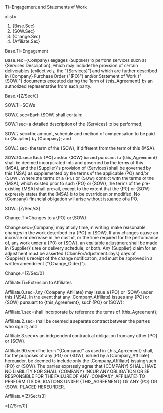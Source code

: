 Ti=Engagement and Statements of Work

xlist=<ol><li>{Base.Sec}</li><li>{SOW.Sec}</li><li>{Change.Sec}</li><li>{Affiliate.Sec}</li></ol>

Base.Ti=Engagement

Base.sec={Company} engages {Supplier} to perform services such as {Services.Description}, which may include the provision of certain deliverables (collectively, the "{Services}") and which are further described in {Company} Purchase Order ("{PO}") and/or Statement of Work ("{SOW}") documents executed during the Term of {this_Agreement} by an authorized representative from each party.

Base.=[Z/Sec/0]

SOW.Ti=SOWs

SOW.0.sec=Each {SOW} shall contain:

SOW.1.sec=a detailed description of the {Services} to be performed;

SOW.2.sec=the amount, schedule and method of compensation to be paid to {Supplier} by {Company}; and

SOW.3.sec=the term of the {SOW}, if different from the term of this {MSA}.

SOW.90.sec=Each {PO} and/or {SOW} issued pursuant to {this_Agreement} shall be deemed incorporated into and governed by the terms of this {MSA}, and the {Supplier}'s provision of {Services} shall be governed by this {MSA} as supplemented by the terms of the applicable {PO} and/or {SOW}. Where the terms of a {PO} or {SOW} conflict with the terms of the {MSA}, which existed prior to such {PO} or {SOW}, the terms of the pre-existing {MSA} shall prevail, except to the extent that the {PO} or {SOW} expressly states that the {MSA} is to be overridden or modified. No {Company} financial obligation will arise without issuance of a PO.

SOW.=[Z/Sec/s3]

Change.Ti=Changes to a {PO} or {SOW}

Change.sec={Company} may at any time, in writing, make reasonable changes in the work described in a {PO} or {SOW}. If any changes cause an increase or decrease in the cost of, or the time required for the performance of, any work under a {PO} or {SOW}, an equitable adjustment shall be made in {Supplier}'s fee or delivery schedule, or both. Any {Supplier} claim for an adjustment must be asserted {ClaimForAdjustment.days} days of {Supplier}'s receipt of the change notification, and must be approved in a written amendment ("{Change_Order}").

Change.=[Z/Sec/0]

Affiliate.Ti=Extension to Affiliates

Affiliate.0.sec=Any {Company_Affiliate} may issue a {PO} or {SOW} under this {MSA}. In the event that any {Company_Affiliate} issues any {PO} or {SOW} pursuant to {this_Agreement}, such {PO} or {SOW}:

Affiliate.1.sec=shall incorporate by reference the terms of {this_Agreement};

Affiliate.2.sec=shall be deemed a separate contract between the parties who sign it; and

Affiliate.3.sec=is an independent contractual obligation from any other {PO} or {SOW}.

Affiliate.90.sec=The term "{Company}" as used in {this_Agreement} shall, for the purposes of any {PO} or {SOW}, issued by a {Company_Affiliate} hereunder, be deemed to include only the {Company_Affiliate} issuing such {PO} or {SOW}. The parties expressly agree that <span style="text-transform: uppercase">{Company} shall have no liability nor shall {Company} incur any obligation or be responsible for the failure of any {Company_Affiliate} to perform its obligations under {this_Agreement} or any {PO} or {SOW} placed hereunder</span>.

Affiliate.=[Z/Sec/s3]

=[Z/Sec/0]